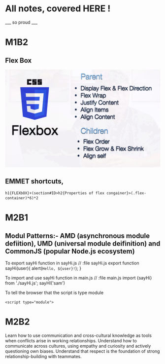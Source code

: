 # All notes, covered HERE !
___ so proud ___
# M1B2
## Flex Box 
![](images/flex.png)

## EMMET shortcuts,
``` 
h1{FLEXbOX}+(section#ID>h2{Properties of flex congainer}>(.flex-container)*6)*2
```

# M2B1
## Modul Patterns:- AMD (asynchronous module defiition), UMD (universal module deifinition) and CommonJS (popular Node.js ecosystem)

To export sayHi function in sayHi.js
// :file sayHi.js
export function sayHi(user){
  alert(`Hello, ${user}!`);
}

To import and use sayHi function in main.js
// :file main.js
import {sayHi} from './sayHi.js';
sayHI('sam')

To tell the browser that the script is type module
```
<script type="module">
```

# M2B2
Learn how to use communication and cross-cultural knowledge as tools when conflicts arise in working relationships.
Understand how to communicate across cultures, using empathy and curiosity and actively questioning own biases.
Understand that respect is the foundation of strong relationship-building with teammates.